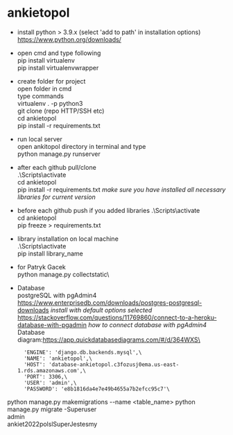 # ankietopol
- install python > 3.9.x (select 'add to path' in installation options)\
https://www.python.org/downloads/

- open cmd and type following\
  pip install virtualenv\
  pip install virtualenvwrapper
- create folder for project\
  open folder in cmd\
  type commands\
  virtualenv . -p python3\
  git clone (repo HTTP/SSH etc)\
  cd ankietopol\
  pip install -r requirements.txt
- run local server\
  open ankitopol directory in terminal and type\
  python manage.py runserver
- after each github pull/clone\
  .\Scripts\activate\
  cd ankietopol\
  pip install -r requirements.txt *make sure you have installed all necessary libraries for current version*
- before each github push if you added libraries
  .\Scripts\activate\
  cd ankietopol\
  pip freeze > requirements.txt
- library installation on local machine\
  .\Scripts\activate\
  pip install library_name
- for Patryk Gacek\
  python manage.py collectstatic\
- Database\
 postgreSQL with pgAdmin4
 https://www.enterprisedb.com/downloads/postgres-postgresql-downloads *install with default options selected*\
 https://stackoverflow.com/questions/11769860/connect-to-a-heroku-database-with-pgadmin *how to connect database with pgAdmin4*\
 Database diagram:https://app.quickdatabasediagrams.com/#/d/364WXS\
 
        'ENGINE': 'django.db.backends.mysql',\
        'NAME': 'ankietopol',\
        'HOST': 'database-ankietopol.c3fozusj0ema.us-east-1.rds.amazonaws.com',\
        'PORT': 3306,\
        'USER': 'admin',\
        'PASSWORD': 'e8b1816da4e7e49b4655a7b2efcc95c7'\
python manage.py makemigrations --name <table_name>
python manage.py migrate
-Superuser\
admin\
ankiet2022polslSuperJestesmy
